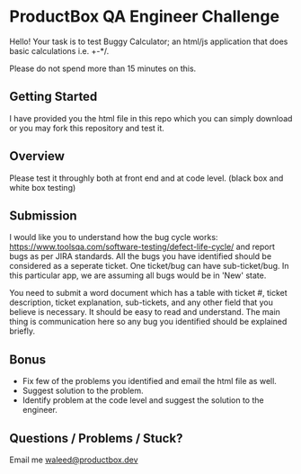 ProductBox QA Engineer Challenge
=======================

Hello! Your task is to test Buggy Calculator; an html/js application that does basic calculations i.e. +-*/. 

Please do not spend more than 15 minutes on this.

## Getting Started
I have provided you the html file in this repo which you can simply download or you may fork this repository and test it. 

## Overview
Please test it throughly both at front end and at code level. (black box and white box testing)

## Submission
I would like you to understand how the bug cycle works: https://www.toolsqa.com/software-testing/defect-life-cycle/ and report bugs as per JIRA standards. All the bugs you have identified should be considered as a seperate ticket. One ticket/bug can have sub-ticket/bug. In this particular app, we are assuming all bugs would be in 'New' state. 

You need to submit a word document which has a table with ticket #, ticket description, ticket explanation, sub-tickets, and any other field that you believe is necessary. It should be easy to read and understand. The main thing is communication here so any bug you identified should be explained briefly. 

## Bonus
- Fix few of the problems you identified and email the html file as well. 
- Suggest solution to the problem. 
- Identify problem at the code level and suggest the solution to the engineer.


## Questions / Problems / Stuck?
Email me [waleed@productbox.dev](mailto:waleed@productbox.dev)

